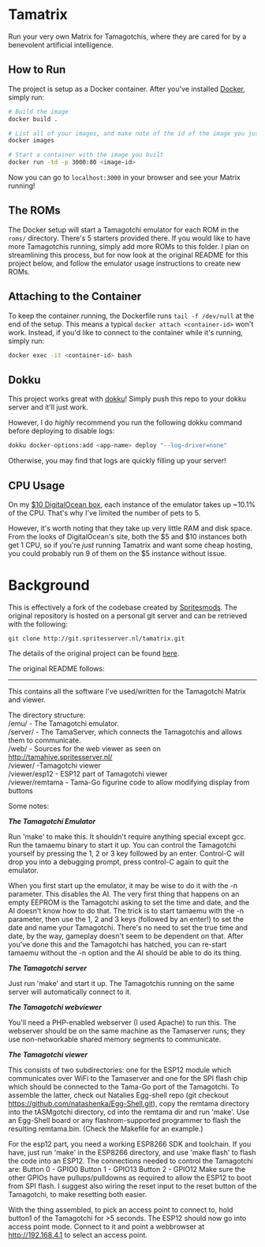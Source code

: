 # Tamatrix
Run your very own Matrix for Tamagotchis, where they are cared for by a benevolent artificial intelligence.

## How to Run
The project is setup as a Docker container. After you've installed [Docker](https://www.docker.com/), simply run:

```bash
# Build the image
docker build .

# List all of your images, and make note of the id of the image you just built
docker images

# Start a container with the image you built
docker run -td -p 3000:80 <image-id>
```

Now you can go to ```localhost:3000``` in your browser and see your Matrix running!

## The ROMs
The Docker setup will start a Tamagotchi emulator for each ROM in the ```roms/``` directory. There's 5 starters provided
there. If you would like to have more Tamagotchis running, simply add more ROMs to this folder. I plan on streamlining
this process, but for now look at the original README for this project below, and follow the emulator usage instructions
to create new ROMs.

## Attaching to the Container
To keep the container running, the Dockerfile runs ```tail -f /dev/null``` at the end of the setup. This means a typical
```docker attach <container-id>``` won't work. Instead, if you'd like to connect to the container while it's running,
simply run:

```bash
docker exec -it <container-id> bash
```

## Dokku
This project works great with [dokku](https://github.com/dokku/dokku)! Simply push this repo to your dokku server and
it'll just work.

However, I do *highly* recommend you run the following dokku command before deploying to disable logs:

```bash
dokku docker-options:add <app-name> deploy "--log-driver=none"
```

Otherwise, you may find that logs are quickly filling up your server!

## CPU Usage
On my [$10 DigitalOcean box](http://tamatrix.dokku.mordorm.com), each instance of the emulator takes up ~10.1% of the CPU.
That's why I've limited the number of pets to 5.

However, it's worth noting that they take up very little RAM and disk space. From the looks of DigitalOcean's site, both
the $5 and $10 instances both get 1 CPU, so if you're *just* running Tamatrix and want some cheap hosting, you could
probably run 9 of them on the $5 instance without issue.

# Background
This is effectively a fork of the codebase created by [Spritesmods](http://spritesmods.com/). The original repository is
hosted on a personal git server and can be retrieved with the following:

```git clone http://git.spritesserver.nl/tamatrix.git```

The details of the original project can be found [here](https://spritesmods.com/?art=tamasingularity).

The original README follows:

---

This contains all the software I've used/written for the Tamagotchi Matrix and viewer.

The directory structure:  
/emu/ - The Tamagotchi emulator.  
/server/ - The TamaServer, which connects the Tamagotchis and allows them to communicate.  
/web/ - Sources for the web viewer as seen on http://tamahive.spritesserver.nl/  
/viewer/ -Tamagotchi viewer  
/viewer/esp12 - ESP12 part of Tamagotchi viewer  
/viewer/remtama - Tama-Go figurine code to allow modifying display from buttons  

Some notes:

***The Tamagotchi Emulator***

Run 'make' to make this. It shouldn't require anything special except gcc. Run the tamaemu binary to start
it up. You can control the Tamagotchi yourself by pressing the 1, 2 or 3 key followed by an enter. Control-C
will drop you into a debugging prompt, press control-C again to quit the emulator.

When you first start up the emulator, it may be wise to do it with the -n parameter. This disables the AI. The
very first thing that happens on an empty EEPROM is the Tamagotchi asking to set the time and date, and the
AI doesn't know how to do that. The trick is to start tamaemu with the -n parameter, then use the 1, 2 and 3
keys (followed by an enter!) to set the date and name your Tamagotchi. There's no need to set the true time
and date, by the way, gameplay doesn't seem to be dependent on that. After you've done this and the Tamagotchi
has hatched, you can re-start tamaemu without the -n option and the AI should be able to do its thing.

***The Tamagotchi server***

Just run 'make' and start it up. The Tamagotchis running on the same server will automatically connect to it.

***The Tamagotchi webviewer***

You'll need a PHP-enabled webserver (I used Apache) to run this. The webserver should be on the same machine
as the Tamaserver runs; they use non-networkable shared memory segments to communicate.

***The Tamagotchi viewer***

This consists of two subdirectories: one for the ESP12 module which communicates over WiFi to the Tamaserver
and one for the SPI flash chip which should be connected to the Tama-Go port of the Tamagotchi. To
assemble the latter, check out Natalies Egg-shell repo
(git checkout https://github.com/natashenka/Egg-Shell.git), copy the remtama directory into the
tASMgotchi directory, cd into the remtama dir and run 'make'. Use an Egg-Shell board or any flashrom-supported
programmer to flash the resulting remtama.bin. (Check the Makefile for an example.)

For the esp12 part, you need a working ESP8266 SDK and toolchain. If you have, just run 'make' in the ESP8266
directory, and use 'make flash' to flash the code into an ESP12. The connections needed to control the
Tamagotchi are:
Button 0 - GPIO0
Button 1 - GPIO13
Button 2 - GPIO12
Make sure the other GPIOs have pullups/pulldowns as required to allow the ESP12 to boot from SPI flash. I
suggest also wiring the reset input to the reset button of the Tamagotchi, to make resetting both easier.

With the thing assembled, to pick an access point to connect to, hold button1 of the Tamagotchi for >5 seconds.
The ESP12 should now go into access point mode. Connect to it and point a webbrowser at http://192.168.4.1 to
select an access point.
